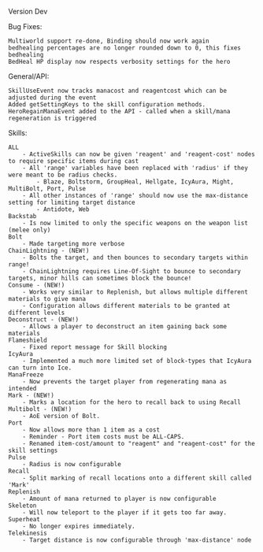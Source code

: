 Version Dev

Bug Fixes:

	Multiworld support re-done, Binding should now work again
	bedhealing percentages are no longer rounded down to 0, this fixes bedhealing
	BedHeal HP display now respects verbosity settings for the hero

General/API:

	SkillUseEvent now tracks manacost and reagentcost which can be adjusted during the event
	Added getSettingKeys to the skill configuration methods.
	HeroRegainManaEvent added to the API - called when a skill/mana regeneration is triggered
	

Skills:

	ALL
		- ActiveSkills can now be given 'reagent' and 'reagent-cost' nodes to require specific items during cast
		- All 'range' variables have been replaced with 'radius' if they were meant to be radius checks.
			- Blaze, Boltstorm, GroupHeal, Hellgate, IcyAura, Might, MultiBolt, Port, Pulse
		- All other instances of 'range' should now use the max-distance setting for limiting target distance
			- Antidote, Web
	Backstab
		- Is now limited to only the specific weapons on the weapon list (melee only)
	Bolt
		- Made targeting more verbose
	ChainLightning - (NEW!)
		- Bolts the target, and then bounces to secondary targets within range!
		- ChainLightning requires Line-Of-Sight to bounce to secondary targets, minor hills can sometimes block the bounce!
	Consume - (NEW!)
		- Works very similar to Replenish, but allows multiple different materials to give mana
		- Configuration allows different materials to be granted at different levels
	Deconstruct - (NEW!)
		- Allows a player to deconstruct an item gaining back some materials
	Flameshield
		- Fixed report message for Skill blocking
	IcyAura
		- Implemented a much more limited set of block-types that IcyAura can turn into Ice.
	ManaFreeze
		- Now prevents the target player from regenerating mana as intended
	Mark - (NEW!)
		- Marks a location for the hero to recall back to using Recall
	Multibolt - (NEW!)
		- AoE version of Bolt.
	Port
		- Now allows more than 1 item as a cost
		- Reminder - Port item costs must be ALL-CAPS.
		- Renamed item-cost/amount to "reagent" and "reagent-cost" for the skill settings
	Pulse
		- Radius is now configurable
	Recall
		- Split marking of recall locations onto a different skill called 'Mark'
	Replenish
		- Amount of mana returned to player is now configurable
	Skeleton
		- Will now teleport to the player if it gets too far away.
	Superheat
		- No longer expires immediately.
	Telekinesis
		- Target distance is now configurable through 'max-distance' node